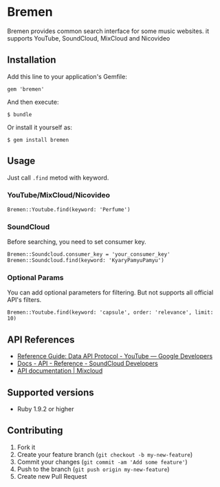 # Bremen

Bremen provides common search interface for some music websites. it supports YouTube, SoundCloud, MixCloud and Nicovideo

## Installation

Add this line to your application's Gemfile:

    gem 'bremen'

And then execute:

    $ bundle

Or install it yourself as:

    $ gem install bremen

## Usage

Just call `.find` metod with keyword.

### YouTube/MixCloud/Nicovideo

    Bremen::Youtube.find(keyword: 'Perfume')

### SoundCloud

Before searching, you need to set consumer key.

    Bremen::Soundcloud.consumer_key = 'your_consumer_key'
    Bremen::Soundcloud.find(keyword: 'KyaryPamyuPamyu')

### Optional Params

You can add optional parameters for filtering. But not supports all official API's filters.

    Bremen::Youtube.find(keyword: 'capsule', order: 'relevance', limit: 10)

## API References

- [Reference Guide: Data API Protocol - YouTube — Google Developers](https://developers.google.com/youtube/2.0/reference#Searching_for_videos)
- [Docs - API - Reference - SoundCloud Developers](http://developers.soundcloud.com/docs/api/reference#tracks)
- [API documentation | Mixcloud](http://www.mixcloud.com/developers/documentation/#search)

## Supported versions

- Ruby 1.9.2 or higher

## Contributing

1. Fork it
2. Create your feature branch (`git checkout -b my-new-feature`)
3. Commit your changes (`git commit -am 'Add some feature'`)
4. Push to the branch (`git push origin my-new-feature`)
5. Create new Pull Request
